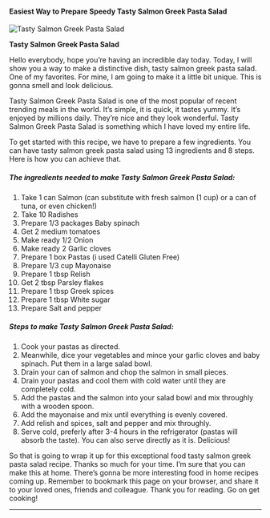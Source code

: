             

#### Easiest Way to Prepare Speedy Tasty Salmon Greek Pasta Salad

![Tasty Salmon Greek Pasta Salad](https://img-global.cpcdn.com/recipes/5754848782319616/751x532cq70/tasty-salmon-greek-pasta-salad-recipe-main-photo.jpg)

**Tasty Salmon Greek Pasta Salad**

Hello everybody, hope you’re having an incredible day today. Today, I will show you a way to make a distinctive dish, tasty salmon greek pasta salad. One of my favorites. For mine, I am going to make it a little bit unique. This is gonna smell and look delicious.

Tasty Salmon Greek Pasta Salad is one of the most popular of recent trending meals in the world. It’s simple, it is quick, it tastes yummy. It’s enjoyed by millions daily. They’re nice and they look wonderful. Tasty Salmon Greek Pasta Salad is something which I have loved my entire life.

To get started with this recipe, we have to prepare a few ingredients. You can have tasty salmon greek pasta salad using 13 ingredients and 8 steps. Here is how you can achieve that.

##### The ingredients needed to make Tasty Salmon Greek Pasta Salad:

1.  Take 1 can Salmon (can substitute with fresh salmon (1 cup) or a can of tuna, or even chicken!)
2.  Take 10 Radishes
3.  Prepare 1/3 packages Baby spinach
4.  Get 2 medium tomatoes
5.  Make ready 1/2 Onion
6.  Make ready 2 Garlic cloves
7.  Prepare 1 box Pastas (i used Catelli Gluten Free)
8.  Prepare 1/3 cup Mayonaise
9.  Prepare 1 tbsp Relish
10.  Get 2 tbsp Parsley flakes
11.  Prepare 1 tbsp Greek spices
12.  Prepare 1 tbsp White sugar
13.  Prepare Salt and pepper

##### Steps to make Tasty Salmon Greek Pasta Salad:

1.  Cook your pastas as directed.
2.  Meanwhile, dice your vegetables and mince your garlic cloves and baby spinach. Put them in a large salad bowl.
3.  Drain your can of salmon and chop the salmon in small pieces.
4.  Drain your pastas and cool them with cold water until they are completely cold.
5.  Add the pastas and the salmon into your salad bowl and mix throughly with a wooden spoon.
6.  Add the mayonaise and mix until everything is evenly covered.
7.  Add relish and spices, salt and pepper and mix throughly.
8.  Serve cold, preferly after 3-4 hours in the refrigerator (pastas will absorb the taste). You can also serve directly as it is. Delicious!

So that is going to wrap it up for this exceptional food tasty salmon greek pasta salad recipe. Thanks so much for your time. I’m sure that you can make this at home. There’s gonna be more interesting food in home recipes coming up. Remember to bookmark this page on your browser, and share it to your loved ones, friends and colleague. Thank you for reading. Go on get cooking!

* * *